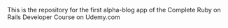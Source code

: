 This is the repository for the first alpha-blog app of the Complete Ruby on Rails Developer Course on Udemy.com